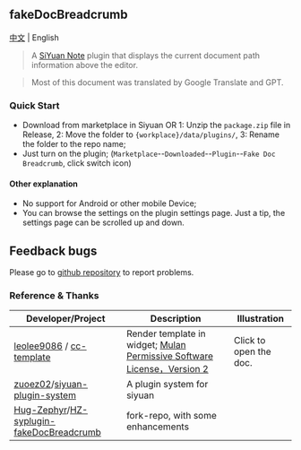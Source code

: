 ## fakeDocBreadcrumb

[中文](README_zh_CN.md) | English

> A [SiYuan Note](https://github.com/siyuan-note/siyuan) plugin that displays the current document path information above the editor.

> Most of this document was translated by Google Translate and GPT.

### Quick Start

- Download from marketplace in Siyuan OR 1: Unzip the `package.zip` file in Release, 2: Move the folder to `{workplace}/data/plugins/`, 3: Rename the folder to the repo name;
- Just turn on the plugin; (`Marketplace`--`Downloaded`--`Plugin`--`Fake Doc Breadcrumb`, click switch icon)

#### Other explanation

- No support for Android or other mobile Device;
- You can browse the settings on the plugin settings page. Just a tip, the settings page can be scrolled up and down.

## Feedback bugs

Please go to [github repository](https://github.com/OpaqueGlass/syplugin-fakeDocBreadcrumb) to report problems.

### Reference & Thanks

| Developer/Project                                            | Description                                                  | Illustration           |
| ------------------------------------------------------------ | ------------------------------------------------------------ | ---------------------- |
| [leolee9086](https://github.com/leolee9086) / [cc-template](https://github.com/leolee9086/cc-template) | Render template in widget; [Mulan Permissive Software License，Version 2](https://github.com/leolee9086/cc-template/blob/main/LICENSE) | Click to open the doc. |
| [zuoez02](https://github.com/zuoez02)/[siyuan-plugin-system](https://github.com/zuoez02/siyuan-plugin-system) | A plugin system for siyuan                                   |                        |
| [Hug-Zephyr](https://github.com/Hug-Zephyr)/[HZ-syplugin-fakeDocBreadcrumb](https://github.com/Hug-Zephyr/HZ-syplugin-fakeDocBreadcrumb) |        fork-repo, with some enhancements                                              |              |

